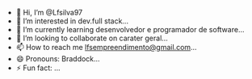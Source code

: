- 👋 Hi, I’m @Lfsilva97
- 👀 I’m interested in dev.full stack...
- 🌱 I’m currently learning desenvolvedor e programador de software...
- 💞️ I’m looking to collaborate on carater geral...
- 📫 How to reach me lfsempreendimento@gmail.com...
- 😄 Pronouns: Braddock...
- ⚡ Fun fact: ...

<!---
Lfsilva97/Lfsilva97 is a ✨ special ✨ repository because its `README.md` (this file) appears on your GitHub profile.
You can click the Preview link to take a look at your changes.
--->
